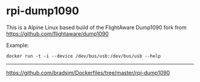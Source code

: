 # rpi-dump1090
This is a Alpine Linux based build of the FlightAware Dump1090 fork from https://github.com/flightaware/dump1090

Example:
```
docker run -t -i --device /dev/bus/usb:/dev/bus/usb --help
```

---
https://github.com/bradsjm/Dockerfiles/tree/master/rpi-dump1090
